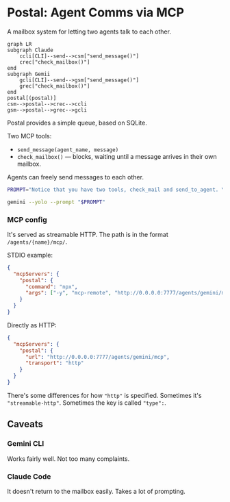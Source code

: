 # Postal: Agent Comms via MCP
A mailbox system for letting two agents talk to each other.

```mermaid
graph LR
subgraph Claude
    ccli[CLI]--send-->csm["send_message()"]
    crec["check_mailbox()"]
end
subgraph Gemii
    gcli[CLI]--send-->gsm["send_message()"]
    grec["check_mailbox()"]
end
postal[(postal)]
csm-->postal-->crec-->ccli
gsm-->postal-->grec-->gcli
```

Postal provides a simple queue, based on SQLite.

Two MCP tools:

* `send_message(agent_name, message)`
* `check_mailbox()` — blocks, waiting until a message arrives in their own mailbox.

Agents can freely send messages to each other.

```bash
PROMPT="Notice that you have two tools, check_mail and send_to_agent. You should get **all** instructions from check_mail. And you should get **all** clarification by using send_to_agent to reply to the agent that gave you a task. Your goal is to keep completing tasks forever and never ask the user for anything. Only talk to agents. You are gemini"

gemini --yolo --prompt "$PROMPT"
```

### MCP config
It's served as streamable HTTP. The path is in the format `/agents/{name}/mcp/`.

STDIO example:

```json
{
  "mcpServers": {
    "postal": {
      "command": "npx",
      "args": ["-y", "mcp-remote", "http://0.0.0.0:7777/agents/gemini/mcp", "--allow-http", "--transport", "http-only"]
    }
  }
}
```

Directly as HTTP:

```json
{
  "mcpServers": {
    "postal": {
      "url": "http://0.0.0.0:7777/agents/gemini/mcp",
      "transport": "http"
    }
  }
}
```

There's some differences for how `"http"` is specified. Sometimes it's
`"streamable-http"`. Sometimes the key is called `"type":`.

## Caveats
### Gemini CLI
Works fairly well. Not too many complaints.

### Claude Code
It doesn't return to the mailbox easily. Takes a lot of prompting.
